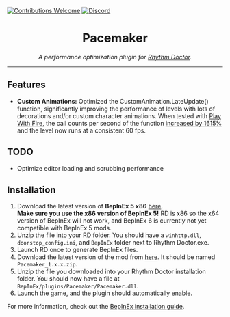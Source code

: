 [![Contributions Welcome](https://img.shields.io/badge/contributions-welcome-brightgreen.svg?style=flat)](https://github.com/RandomGuyJCI/RDGameplayPatches/issues)
[![Discord](https://img.shields.io/discord/296802696243970049?color=%235865F2&label=discord&logo=Discord&logoColor=%23ffffff)](https://discord.gg/rhythmdr)

<div align="center">
  <h1>Pacemaker</h1>
  <i>A performance optimization plugin for <a href="https://rhythmdr.com">Rhythm Doctor</a>.</i>
</div>

---

## Features

- **Custom Animations:** Optimized the CustomAnimation.LateUpdate() function, significantly improving the performance of levels with lots of decorations and/or custom character animations. When tested with [Play With Fire](https://codex.rhythm.cafe/play-wit-hqHVhSHwfyH.rdzip), the call counts per second of the function [increased by 1615%](https://i.imgur.com/uVos6KK.png) and the level now runs at a consistent 60 fps.

## TODO
- Optimize editor loading and scrubbing performance

## Installation
1. Download the latest version of **BepInEx 5 x86** [here](https://github.com/BepInEx/BepInEx/releases/latest). \
**Make sure you use the x86 version of BepInEx 5!** RD is x86 so the x64 version of BepInEx will not work, and BepInEx 6 is currently not yet compatible with BepInEx 5 mods.
2. Unzip the file into your RD folder. You should have a `winhttp.dll`, `doorstop_config.ini`, and `BepInEx` folder next to Rhythm Doctor.exe.
3. Launch RD once to generate BepInEx files.
4. Download the latest version of the mod from [here](https://github.com/RandomGuyJCI/Pacemaker/releases). It should be named `Pacemaker_1.x.x.zip`.
5. Unzip the file you downloaded into your Rhythm Doctor installation folder. You should now have a file at `BepInEx/plugins/Pacemaker/Pacemaker.dll`.
6. Launch the game, and the plugin should automatically enable.

For more information, check out the [BepInEx installation guide](https://docs.bepinex.dev/articles/user_guide/installation/index.html).
